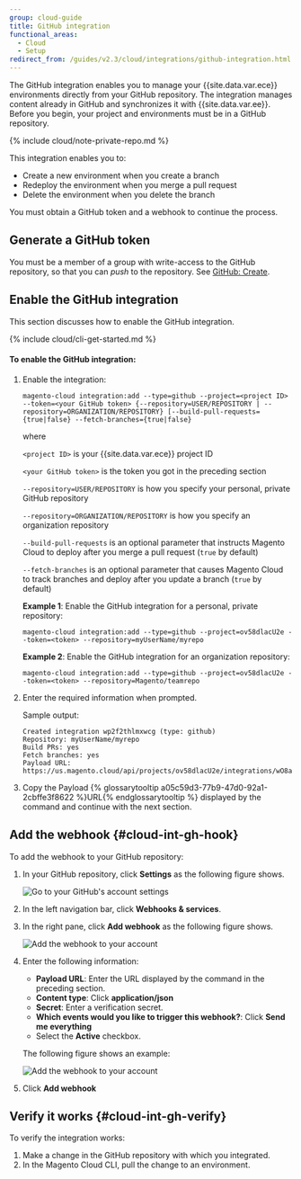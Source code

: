 ```yaml
---
group: cloud-guide
title: GitHub integration
functional_areas:
  - Cloud
  - Setup
redirect_from: /guides/v2.3/cloud/integrations/github-integration.html
---
```


The GitHub integration enables you to manage your {{site.data.var.ece}} environments directly from your GitHub repository. The integration manages content already in GitHub and synchronizes it with {{site.data.var.ee}}. Before you begin, your project and environments must be in a GitHub repository.

{% include cloud/note-private-repo.md %}

This integration enables you to:

* Create a new environment when you create a branch
* Redeploy the environment when you merge a pull request
* Delete the environment when you delete the branch

You must obtain a GitHub token and a webhook to continue the process.

## Generate a GitHub token

You must be a member of a group with write-access to the GitHub repository, so that you can _push_ to the repository. See [GitHub: Create](https://help.github.com/articles/creating-a-personal-access-token-for-the-command-line/).

## Enable the GitHub integration

This section discusses how to enable the GitHub integration.

{% include cloud/cli-get-started.md %}

#### To enable the GitHub integration:

1. Enable the integration:

   ```
   magento-cloud integration:add --type=github --project=<project ID> --token=<your GitHub token> {--repository=USER/REPOSITORY | --repository=ORGANIZATION/REPOSITORY} [--build-pull-requests={true|false} --fetch-branches={true|false}
   ```

   where

   `<project ID>` is your {{site.data.var.ece}} project ID

   `<your GitHub token>` is the token you got in the preceding section

   `--repository=USER/REPOSITORY` is how you specify your personal, private GitHub repository

   `--repository=ORGANIZATION/REPOSITORY` is how you specify an organization repository

   `--build-pull-requests` is an optional parameter that instructs Magento Cloud to deploy after you merge a pull request (`true` by default)

   `--fetch-branches` is an optional parameter that causes Magento Cloud to track branches and deploy after you update a branch (`true` by default)

   **Example 1**: Enable the GitHub integration for a personal, private repository:

   ```
   magento-cloud integration:add --type=github --project=ov58dlacU2e --token=<token> --repository=myUserName/myrepo
   ```

   **Example 2**: Enable the GitHub integration for an organization repository:

   ```
   magento-cloud integration:add --type=github --project=ov58dlacU2e --token=<token> --repository=Magento/teamrepo
   ```

2. Enter the required information when prompted.

   Sample output:

   ```
   Created integration wp2f2thlmxwcg (type: github)
   Repository: myUserName/myrepo
   Build PRs: yes
   Fetch branches: yes
   Payload URL: https://us.magento.cloud/api/projects/ov58dlacU2e/integrations/wO8a0eoamxwcg/hook
   ```

3. Copy the Payload {% glossarytooltip a05c59d3-77b9-47d0-92a1-2cbffe3f8622 %}URL{% endglossarytooltip %} displayed by the command and continue with the next section.

## Add the webhook {#cloud-int-gh-hook}

To add the webhook to your GitHub repository:

1. In your GitHub repository, click **Settings** as the following figure shows.

   ![Go to your GitHub's account settings]({{site.baseurl}}/static/images/cloud_github-acct-settings.png)

2. In the left navigation bar, click **Webhooks & services**.
3. In the right pane, click **Add webhook** as the following figure shows.

   ![Add the webhook to your account]({{site.baseurl}}/static/images/cloud_github-acct-webhook.png)

4. Enter the following information:

   * **Payload URL**: Enter the URL displayed by the command in the preceding section.
   * **Content type**: Click **application/json**
   * **Secret**: Enter a verification secret.
   * **Which events would you like to trigger this webhook?**: Click **Send me everything**
   * Select the **Active** checkbox.

   The following figure shows an example:

   ![Add the webhook to your account]({{site.baseurl}}/static/images/cloud_github-acct-webhook2.png)

5. Click **Add webhook**

## Verify it works {#cloud-int-gh-verify}

To verify the integration works:

1. Make a change in the GitHub repository with which you integrated.
2. In the Magento Cloud CLI, pull the change to an environment.

